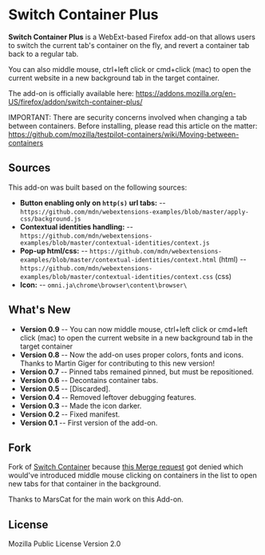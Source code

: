 # Switch Container Plus
**Switch Container Plus** is a WebExt-based Firefox add-on that allows users to switch the current tab's container on the fly, and revert a container tab back to a regular tab.

You can also middle mouse, ctrl+left click or cmd+click (mac) to open the current website in a new background tab in the target container.

The add-on is officially available here: https://addons.mozilla.org/en-US/firefox/addon/switch-container-plus/

IMPORTANT: There are security concerns involved when changing a tab between containers. Before installing, please read this article on the matter: https://github.com/mozilla/testpilot-containers/wiki/Moving-between-containers

## Sources
This add-on was built based on the following sources:

- **Button enabling only on `http(s)` url tabs:**
-- `https://github.com/mdn/webextensions-examples/blob/master/apply-css/background.js`
- **Contextual identities handling:**
-- `https://github.com/mdn/webextensions-examples/blob/master/contextual-identities/context.js`
- **Pop-up html/css:**
-- `https://github.com/mdn/webextensions-examples/blob/master/contextual-identities/context.html` (html)
-- `https://github.com/mdn/webextensions-examples/blob/master/contextual-identities/context.css` (css)
- **Icon:**
-- `omni.ja\chrome\browser\content\browser\`

## What's New
- **Version 0.9**
-- You can now middle mouse, ctrl+left click or cmd+left click (mac) to open the current website in a new background tab in the target container
- **Version 0.8**
-- Now the add-on uses proper colors, fonts and icons. Thanks to Martin Giger for contributing to this new version!
- **Version 0.7**
-- Pinned tabs remained pinned, but must be repositioned.
- **Version 0.6**
-- Decontains container tabs.
- **Version 0.5**
-- [Discarded].
- **Version 0.4**
-- Removed leftover debugging features.
- **Version 0.3**
-- Made the icon darker.
- **Version 0.2**
-- Fixed manifest.
- **Version 0.1**
-- First version of the add-on.

## Fork

Fork of [Switch Container](https://gitlab.com/mjanetmars/switch-container) because [this Merge request](https://gitlab.com/mjanetmars/switch-container/merge_requests/2)
got denied which would've introduced middle mouse clicking on containers in the list to open new tabs for that container in the background.

Thanks to MarsCat for the main work on this Add-on.

## License

Mozilla Public License Version 2.0